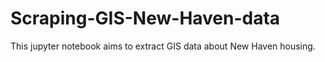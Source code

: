 # Scraping-GIS-New-Haven-data

This jupyter notebook aims to extract GIS data about New Haven housing.
